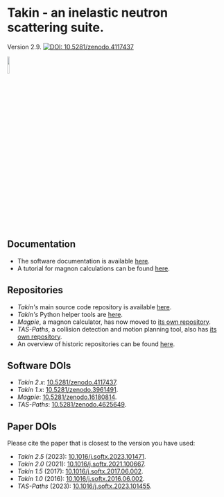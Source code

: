 # Takin - an inelastic neutron scattering suite.
Version 2.9.
[![DOI: 10.5281/zenodo.4117437](https://zenodo.org/badge/DOI/10.5281/zenodo.4117437.svg)](https://doi.org/10.5281/zenodo.4117437)

<img src="https://raw.githubusercontent.com/ILLGrenoble/takin/master/data/res/icons/takin.svg" width="10%" height="10%" title="Logo" alt="">


## Documentation
- The software documentation is available [here](https://github.com/ILLGrenoble/takin/wiki).
- A tutorial for magnon calculations can be found [here](https://github.com/ILLGrenoble/takin/wiki/Exercises-for-MDanse-2024).


## Repositories
- *Takin's* main source code repository is available [here](https://github.com/ILLGrenoble/takin).
- *Takin's* Python helper tools are [here](https://github.com/ILLGrenoble/takin-pytools).
- *Magpie*, a magnon calculator, has now moved to [its own repository](https://github.com/ILLGrenoble/magpie).
- *TAS-Paths*, a collision detection and motion planning tool, also has [its own repository](https://github.com/ILLGrenoble/taspaths).
- An overview of historic repositories can be found [here](https://github.com/ILLGrenoble/takin/wiki/History).


## Software DOIs
- *Takin 2.x*: [10.5281/zenodo.4117437](https://dx.doi.org/10.5281/zenodo.4117437).  
- *Takin 1.x*: [10.5281/zenodo.3961491](https://dx.doi.org/10.5281/zenodo.3961491).  
- *Magpie*: [10.5281/zenodo.16180814](https://doi.org/10.5281/zenodo.16180814).  
- *TAS-Paths*: [10.5281/zenodo.4625649](https://doi.org/10.5281/zenodo.4625649).  


## Paper DOIs
Please cite the paper that is closest to the version you have used:
- *Takin 2.5* (2023): [10.1016/j.softx.2023.101471](https://doi.org/10.1016/j.softx.2023.101471).  
- *Takin 2.0* (2021): [10.1016/j.softx.2021.100667](https://doi.org/10.1016/j.softx.2021.100667).  
- *Takin 1.5* (2017): [10.1016/j.softx.2017.06.002](https://doi.org/10.1016/j.softx.2017.06.002).  
- *Takin 1.0* (2016): [10.1016/j.softx.2016.06.002](https://doi.org/10.1016/j.softx.2016.06.002).  
- *TAS-Paths* (2023): [10.1016/j.softx.2023.101455](https://doi.org/10.1016/j.softx.2023.101455).  
